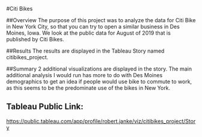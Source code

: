 #Citi Bikes 

##Overview
The purpose of this project was to analyze the data for Citi Bike in New York City, so that you can try to open a similar business in Des Moines, Iowa.  We look at the public data for August of 2019 that is published by Citi Bikes.

##Results
The results are displayed in the Tableau Story named citibikes_project.

##Summary
2 additional visualizations are displayed in the story.  The main additional analysis I would run has more to do with Des Moines demographics to get an idea if people would use bike to commute to work, as this seems to be the predominate use of the bikes in New York.

## Tableau Public Link:
https://public.tableau.com/app/profile/robert.janke/viz/citibikes_project/Story